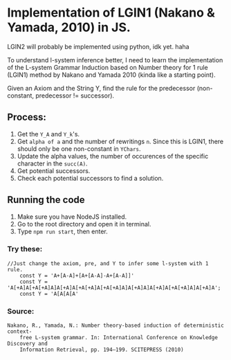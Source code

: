 # Implementation of LGIN1 (Nakano & Yamada, 2010) in JS.

LGIN2 will probably be implemented using python, idk yet. haha

To understand l-system inference better, I need to learn the implementation of the L-system Grammar Induction based on Number theory for 1 rule (LGIN1) method by Nakano and Yamada 2010 (kinda like a starting point).

Given an Axiom and the String Y, find the rule for the predecessor (non-constant, predecessor != successor).

## Process:

1. Get the `Y_A` and `Y_k`'s.
2. Get `alpha of a` and the number of rewritings `n`. Since this is LGIN1, there should only be one non-constant in `YChars`.
3. Update the alpha values, the number of occurences of the specific character in the `succ(A)`.
4. Get potential successors.
5. Check each potential successors to find a solution.

## Running the code

1. Make sure you have NodeJS installed.
2. Go to the root directory and open it in terminal.
3. Type `npm run start`, then enter.

### Try these:

    //Just change the axiom, pre, and Y to infer some l-system with 1 rule.
        const Y = 'A+[A-A]+[A+[A-A]-A+[A-A]]'
        const Y = 'A[+A]A[+A[+A]A]A[+A]A[+A[+A]A[+A[+A]A]A[+A]A]A[+A]A[+A[+A]A]A[+A]A';
        const Y = 'A[A[A[A'

### Source:

    Nakano, R., Yamada, N.: Number theory-based induction of deterministic context-
        free L-system grammar. In: International Conference on Knowledge Discovery and
        Information Retrieval, pp. 194–199. SCITEPRESS (2010)
